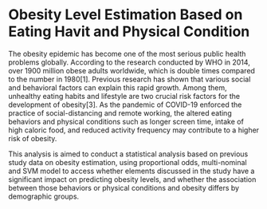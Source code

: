 # Obesity Level Estimation Based on Eating Havit and Physical Condition

The obesity epidemic has become one of the most serious public health problems globally. According to the research conducted by WHO in 2014, over 1900 million obese adults worldwide, which is double times compared to the number in 1980[1]. Previous research has shown that various social and behavioral factors can explain this rapid growth. Among them, unhealthy eating habits and lifestyle are two crucial risk factors for the development of obesity[3]. As the pandemic of COVID-19 enforced the practice of social-distancing and remote working, the altered eating behaviors and physical conditions such as longer screen time, intake of high caloric food, and reduced activity frequency may contribute to a higher risk of obesity. 

This analysis is aimed to conduct a statistical analysis based on previous study data on obesity estimation, using proportional odds, multi-nominal and SVM model to access whether elements discussed in the study have a significant impact on predicting obesity levels, and whether the association between those behaviors or physical conditions and obesity differs by demographic groups. 

